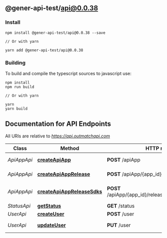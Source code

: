 ## @gener-api-test/api@0.0.38

### Install

```
npm install @gener-api-test/api@0.0.38 --save

// Or with yarn

yarn add @gener-api-test/api@0.0.38

```

### Building

To build and compile the typescript sources to javascript use:
```
npm install
npm run build

// Or with yarn

yarn
yarn build
```

## Documentation for API Endpoints

All URIs are relative to *https://api.outmatchapi.com*

Class | Method | HTTP request | Description
------------ | ------------- | ------------- | -------------
*ApiAppApi* | [**createApiApp**](ApiAppApi.md#createapiapp) | **POST** /apiApp | Create api app
*ApiAppApi* | [**createApiAppRelease**](ApiAppApi.md#createapiapprelease) | **POST** /apiApp/{app_id}/release | Create api app release
*ApiAppApi* | [**createApiAppReleaseSdks**](ApiAppApi.md#createapiappreleasesdks) | **POST** /apiApp/{app_id}/release/{release_version}/sdk | Generate sdks for a relase
*StatusApi* | [**getStatus**](StatusApi.md#getstatus) | **GET** /status | 
*UserApi* | [**createUser**](UserApi.md#createuser) | **POST** /user | Create user
*UserApi* | [**updateUser**](UserApi.md#updateuser) | **PUT** /user | Update user

